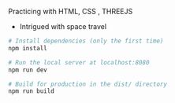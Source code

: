 Practicing with HTML, CSS , THREEJS
- Intrigued with space travel

``` bash
# Install dependencies (only the first time)
npm install

# Run the local server at localhost:8080
npm run dev

# Build for production in the dist/ directory
npm run build
```

